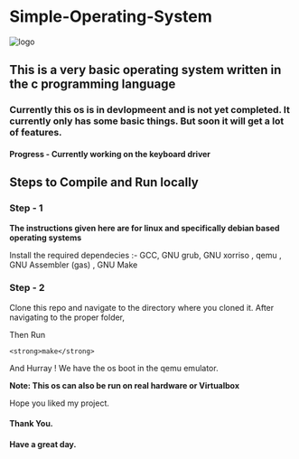 # Simple-Operating-System

![logo](https://user-images.githubusercontent.com/88311744/158594136-dce39017-f7e2-4e66-a2b4-8786b01761c3.png)

## This is a very basic operating system written in the c programming language

### Currently this os is in devlopmeent and is not yet completed. It currently only has some basic things. But soon it will get a lot of features.

#### Progress - Currently working on the keyboard driver

## Steps to Compile and Run locally

### Step - 1
<strong>The instructions given here are for linux and specifically debian based operating systems</strong>

Install the required dependecies :- GCC, GNU grub, GNU xorriso , qemu , GNU Assembler (gas) , GNU Make

### Step - 2
Clone this repo and navigate to the directory where you cloned it. After navigating to the proper folder,

Then Run
```
<strong>make</strong>
```
And Hurray ! We have the os boot in the qemu emulator.

<strong>Note: This os can also be run on real hardware or Virtualbox</strong>

Hope you liked my project.

#### Thank You.
#### Have a great day.
